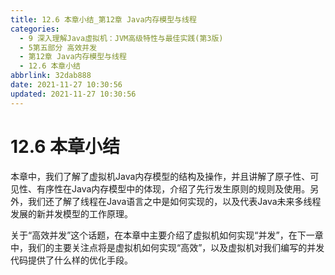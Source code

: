 ```yaml
---
title: 12.6 本章小结_第12章 Java内存模型与线程
categories:
  - 9 深入理解Java虛拟机：JVM高级特性与最佳实践(第3版)
  - 5第五部分 高效并发
  - 第12章 Java内存模型与线程
  - 12.6 本章小结
abbrlink: 32dab888
date: 2021-11-27 10:30:56
updated: 2021-11-27 10:30:56
---
```

# 12.6 本章小结
本章中，我们了解了虚拟机Java内存模型的结构及操作，并且讲解了原子性、可见性、有序性在Java内存模型中的体现，介绍了先行发生原则的规则及使用。另外，我们还了解了线程在Java语言之中是如何实现的，以及代表Java未来多线程发展的新并发模型的工作原理。

关于“高效并发”这个话题，在本章中主要介绍了虚拟机如何实现“并发”，在下一章中，我们的主要关注点将是虚拟机如何实现“高效”，以及虚拟机对我们编写的并发代码提供了什么样的优化手段。
